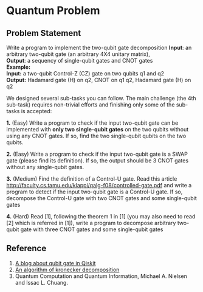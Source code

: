 # Quantum Problem

## Problem Statement

Write a program to implement the two-qubit gate decomposition
**Input**: an arbitrary two-qubit gate (an arbitrary 4X4 unitary matrix),  
**Output**: a sequency of single-qubit gates and CNOT gates  
**Example:**  
**Input:**  a two-qubit Control-Z (CZ) gate on two qubits q1 and q2  
**Output:** Hadamard gate (H) on q2, CNOT on q1 q2, Hadamard gate (H) on q2

We designed several sub-tasks you can follow. The main challenge (the 4th sub-task) requires non-trivial efforts and finishing only some of the sub-tasks is accepted:

**1.** (Easy) Write a program to check if the input two-qubit gate can be implemented with **only two single-qubit gates** on the two qubits without using any CNOT gates. If so, find the two single-qubit qubits on the two qubits.

**2.** (Easy) Write a program to check if the input two-qubit gate is a SWAP gate (please find its definition). If so, the output should be 3 CNOT gates without any single-qubit gates. 

**3.** (Medium) Find the definition of a Control-U gate. Read this article http://faculty.cs.tamu.edu/klappi/qalg-f08/controlled-gate.pdf and write a program to detect if the input two-qubit gate is a Control-U gate. If so, decompose the Control-U gate with two CNOT gates and some single-qubit gates

**4.** (Hard) Read [1], following the theorem 1 in [1] (you may also need to read [2] which is referred in [1]), write a program to decompose arbitrary two-qubit gate with three CNOT gates and some single-qubit gates

## Reference

1. [A blog about qubit gate in Qiskit](https://blog.csdn.net/qq_36793268/article/details/110352448)
2. [An algorithm of kronecker decomposition](https://www.imageclef.org/system/files/CLEF2016_Kronecker_Decomposition.pdf)
3. Quantum Computation and Quantum Information, Michael A. Nielsen and Issac L. Chuang. 